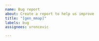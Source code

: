 ```yaml
---
name: Bug report
about: Create a report to help us improve
title: "[gen_mmap]"
labels: bug
assignees: vroncevic

---
```


